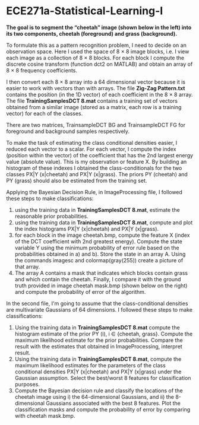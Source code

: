 # ECE271a-Statistical-Learning-I

**The goal is to segment the “cheetah” image (shown below in the left) into its two components, cheetah (foreground) and grass (background).**

To formulate this as a pattern recognition problem, I need to decide on an observation space. Here I used the space of 8 × 8 image blocks, i.e. I view each image as a collection of 8 × 8 blocks. For each block I compute the discrete cosine transform (function dct2 on MATLAB) and obtain an array of 8 × 8 frequency coefficients. 

I then convert each 8 × 8 array into a 64 dimensional vector because it is easier to work with vectors than with arrays. The file **Zig-Zag Pattern.txt** contains the position (in the 1D vector) of each coefficient in the 8 × 8 array. The file **TrainingSamplesDCT 8.mat** contains a training set of vectors obtained from a similar image (stored as a matrix, each row is a training vector) for each of the classes. 

There are two matrices, TrainsampleDCT BG and TrainsampleDCT FG for foreground and background samples respectively.

To make the task of estimating the class conditional densities easier, I reduced each vector to a scalar. For each vector, I compute the index (position within the vector) of the coefficient that has the 2nd largest energy value (absolute value). This is my observation or feature X. By building an histogram of these indexes I obtained the class-conditionals for the two classes PX|Y (x|cheetah) and PX|Y (x|grass). The priors PY (cheetah) and PY (grass) should also be estimated from the training set.

Applying the Bayesian Decision Rule, in ImageProcessing file, I followed these steps to make classifications:
1) using the training data in **TrainingSamplesDCT 8.mat**, estimate the reasonable prior probabilities.
2) using the training data in **TrainingSamplesDCT 8.mat**, compute and plot the index histograms PX|Y (x|cheetah) and PX|Y (x|grass).
3) for each block in the image cheetah.bmp, compute the feature X (index of the DCT coefficient with 2nd greatest energy). Compute the state variable Y using the minimum probability of error rule based on the probabilities obtained in a) and b). Store the state in an array A. Using the commands imagesc and colormap(gray(255)) create a picture of that array.
4) The array A contains a mask that indicates which blocks contain grass and which contain the cheetah. Finally, I compare it with the ground truth provided in image cheetah mask.bmp (shown below on the right) and compute the probability of error of the algorithm.

In the second file, I'm going to assume that the class-conditional densities are multivariate Gaussians of 64 dimensions. I followed these steps to make classifications:
1) Using the training data in **TrainingSamplesDCT 8.mat** compute the histogram estimate of the prior PY (i), i ∈ {cheetah, grass}. Compute the maximum likelihood estimate for the prior probabilities. Compare the result with the estimates that obtained in ImageProcessing, interpret result.
2) Using the training data in **TrainingSamplesDCT 8.mat**, compute the maximum likelihood estimates for the parameters of the class conditional densities PX|Y (x|cheetah) and PX|Y (x|grass) under the Gaussian assumption. Select the best/worst 8 features for classification purposes.
3) Compute the Bayesian decision rule and classify the locations of the cheetah image using i) the 64-dimensional Gaussians, and ii) the 8-dimensional Gaussians associated with the best 8 features. Plot the classification masks and compute the probability of error by comparing with cheetah mask.bmp.
